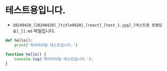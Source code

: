 
# 테스트용입니다.

* `20240420_[20240420]_[title0420]_[react]_[test_1.jpg]_[테스트용 로렘입숨]_[].md` 파일입니다.

```python
def hello():
    print('하이라이팅 테스트입니다.')
```

```javascript
function hello() {
    console.log('하이라이팅 테스트입니다.');
}
```

